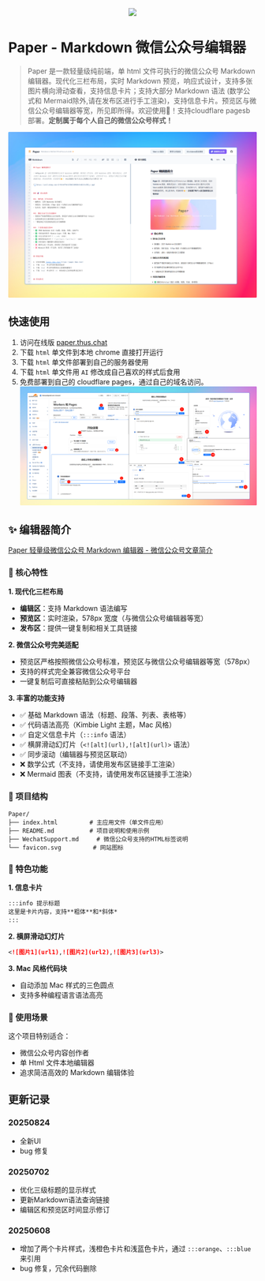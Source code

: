 <center>
    <img src="https://raw.githubusercontent.com/xiaolinbaba/Paper/1f20bc8ca05cb74e6739ce21774f0ae07449ab13/favicon.svg" style="width: 100px;">
</center>


# Paper - Markdown 微信公众号编辑器

> Paper 是一款轻量级纯前端，单 html 文件可执行的微信公众号 Markdown 编辑器。现代化三栏布局，实时 Markdown 预览，响应式设计，支持多张图片横向滑动查看，支持信息卡片；支持大部分 Markdown 语法 (数学公式和 Mermaid除外,请在发布区进行手工渲染)，支持信息卡片。预览区与微信公众号编辑器等宽，所见即所得。欢迎使用👏！支持cloudflare pagesb部署。**定制属于每个人自己的微信公众号样式！**

![paperview.png](/paper01.png)


## 快速使用

1. 访问在线版 [paper.thus.chat](https://paper.thus.chat)
2. 下载 `html` 单文件到本地 chrome 直接打开运行
3. 下载 `html` 单文件部署到自己的服务器使用
4. 下载 `html` 单文件用 `AI` 修改成自己喜欢的样式后食用 
5. 免费部署到自己的 cloudflare pages，通过自己的域名访问。
    ![cf.png](/cf.png)


## ✨ 编辑器简介

[Paper 轻量级微信公众号 Markdown 编辑器 - 微信公众号文章简介](https://mp.weixin.qq.com/s/nbFNsOKvynUzzePMfkw79w)

### 🎯 核心特性

**1. 现代化三栏布局**
- **编辑区**：支持 Markdown 语法编写
- **预览区**：实时渲染，578px 宽度（与微信公众号编辑器等宽）
- **发布区**：提供一键复制和相关工具链接

**2. 微信公众号完美适配**
- 预览区严格按照微信公众号标准，预览区与微信公众号编辑器等宽（578px）
- 支持的样式完全兼容微信公众号平台
- 一键复制后可直接粘贴到公众号编辑器

**3. 丰富的功能支持**
- ✅ 基础 Markdown 语法（标题、段落、列表、表格等）
- ✅ 代码语法高亮（Kimbie Light 主题，Mac 风格）
- ✅ 自定义信息卡片（`:::info` 语法）
- ✅ 横屏滑动幻灯片（`<![alt](url),![alt](url)>` 语法）
- ✅ 同步滚动（编辑器与预览区联动）
- ❌ 数学公式（不支持，请使用发布区链接手工渲染）
- ❌ Mermaid 图表（不支持，请使用发布区链接手工渲染）

### 📁 项目结构

```
Paper/
├── index.html         # 主应用文件（单文件应用）
├── README.md          # 项目说明和使用示例
├── WechatSupport.md     # 微信公众号支持的HTML标签说明
└── favicon.svg       	# 网站图标
```

### 🎨 特色功能

**1. 信息卡片**
```markdown
:::info 提示标题
这里是卡片内容，支持**粗体**和*斜体*
:::
```

**2. 横屏滑动幻灯片**
```markdown
<![图片1](url1),![图片2](url2),![图片3](url3)>
```

**3. Mac 风格代码块**
- 自动添加 Mac 样式的三色圆点
- 支持多种编程语言语法高亮

### 🚀 使用场景

这个项目特别适合：
- 微信公众号内容创作者
- 单 Html 文件本地编辑器
- 追求简洁高效的 Markdown 编辑体验


## 更新记录

### 20250824
- 全新UI
- bug 修复

### 20250702
- 优化三级标题的显示样式
- 更新Markdown语法查询链接
- 编辑区和预览区时间显示修订

### 20250608
- 增加了两个卡片样式，浅橙色卡片和浅蓝色卡片，通过 `:::orange`、`:::blue` 来引用
- bug 修复，冗余代码删除

